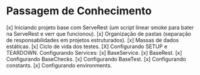 # Passagem de Conhecimento
[x] Iniciando projeto base com ServeRest (um script linear smoke para bater na ServeRest e verr que funcionou).
[x] Organização de pastas (separação de responsabilidades em projetos estruturados).
[x] Massas de dados estáticas.
[x] Ciclo de vida dos testes.
[X] Configurando SETUP e TEARDOWN.
Configurando Services:
    [x] BaseService.
    [x] BaseRest.
[x] Configurando BaseChecks.
[x] Configurando BaseTest.
[x] Configurando constants.
[x] Configurando environments.

